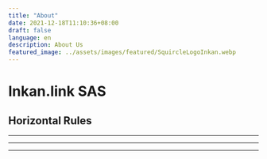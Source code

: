 ```yaml
---
title: "About"
date: 2021-12-18T11:10:36+08:00
draft: false
language: en
description: About Us
featured_image: ../assets/images/featured/SquircleLogoInkan.webp
---
```


# Inkan.link SAS

## Horizontal Rules

***

---

___

